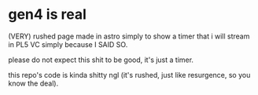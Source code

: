 # gen4 is real

(VERY) rushed page made in astro simply to show a timer that i will stream in PL5 VC simply because I SAID SO.

please do not expect this shit to be good, it's just a timer.

this repo's code is kinda shitty ngl (it's rushed, just like resurgence, so you know the deal).
